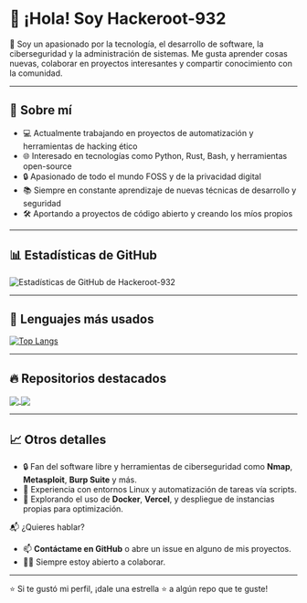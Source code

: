 # 👋 ¡Hola! Soy Hackeroot-932

🧠 Soy un apasionado por la tecnología, el desarrollo de software, la ciberseguridad y la administración de sistemas. Me gusta aprender cosas nuevas, colaborar en proyectos interesantes y compartir conocimiento con la comunidad.

---

## 🚀 Sobre mí

- 💻 Actualmente trabajando en proyectos de automatización y herramientas de hacking ético
- 🌐 Interesado en tecnologías como Python, Rust, Bash, y herramientas open-source
- 🔒 Apasionado de todo el mundo FOSS y de la privacidad digital
- 📚 Siempre en constante aprendizaje de nuevas técnicas de desarrollo y seguridad
- 🛠️ Aportando a proyectos de código abierto y creando los míos propios

---

## 📊 Estadísticas de GitHub

<picture>
  <source 
    srcset="https://github-readme-stats.vercel.app/api?username=Hackeroot-932&show_icons=true&theme=radical&include_all_commits=true&hide=contribs&rank_icon=github" 
    media="(prefers-color-scheme: dark)"
  />
  <source 
    srcset="https://github-readme-stats.vercel.app/api?username=Hackeroot-932&show_icons=true&theme=default&include_all_commits=true&hide=contribs&rank_icon=github" 
    media="(prefers-color-scheme: light), (prefers-color-scheme: no-preference)"
  />
  <img 
    src="https://github-readme-stats.vercel.app/api?username=Hackeroot-932&show_icons=true&theme=default&include_all_commits=true&hide=contribs&rank_icon=github" 
    alt="Estadísticas de GitHub de Hackeroot-932"
  />
</picture>

---

## 🧠 Lenguajes más usados

[![Top Langs](https://github-readme-stats.vercel.app/api/top-langs/?username=Hackeroot-932&layout=donut-vertical&langs_count=8&hide_progress=false&theme=radical)](https://github.com/anuraghazra/github-readme-stats)

---

## 🔥 Repositorios destacados

<a href="https://github.com/Hackeroot-932/github-hacktools">
  <img align="center" src="https://github-readme-stats.vercel.app/api/pin/?username=Hackeroot-932&repo=github-hacktools&theme=radical" />
</a>
<a href="https://github.com/Hackeroot-932/automation-scripts">
  <img align="center" src="https://github-readme-stats.vercel.app/api/pin/?username=Hackeroot-932&repo=automation-scripts&theme=radical" />
</a>

---

## 📈 Otros detalles

- 🔒 Fan del software libre y herramientas de ciberseguridad como **Nmap**, **Metasploit**, **Burp Suite** y más.
- 🐧 Experiencia con entornos Linux y automatización de tareas vía scripts.
- 🧰 Explorando el uso de **Docker**, **Vercel**, y despliegue de instancias propias para optimización.

📬 ¿Quieres hablar?

- 📫 **Contáctame en GitHub** o abre un issue en alguno de mis proyectos.
- 🧑‍💻 Siempre estoy abierto a colaborar.

---

⭐️ Si te gustó mi perfil, ¡dale una estrella ⭐ a algún repo que te guste!
